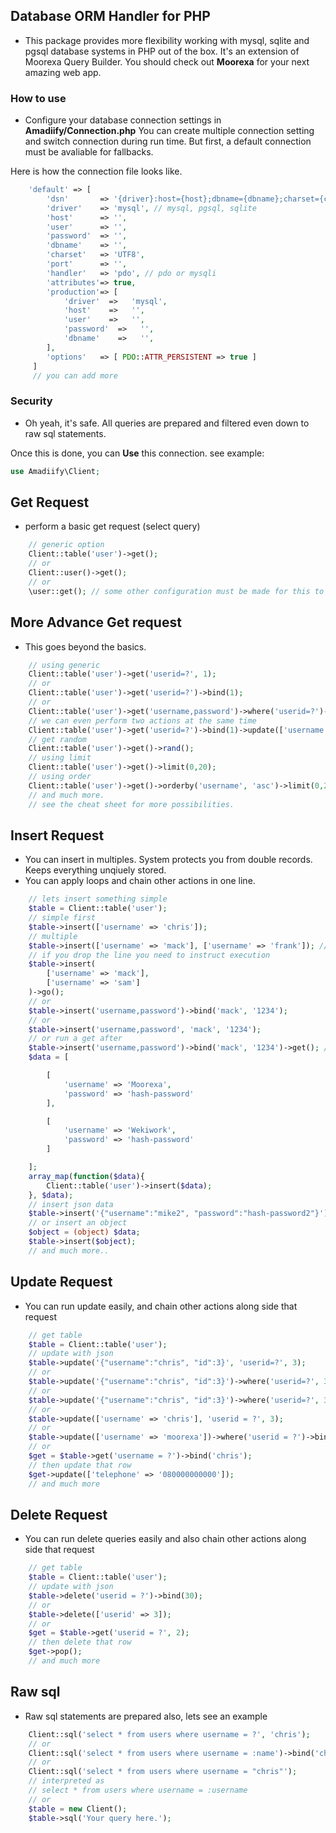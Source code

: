 ## Database ORM Handler for PHP
* This package provides more flexibility working with mysql, sqlite and pgsql database systems in PHP out of the box.
It's an extension of Moorexa Query Builder. You should check out **Moorexa** for your next amazing web app.

### How to use
* Configure your database connection settings in **Amadiify/Connection.php**
You can create multiple connection setting and switch connection during run time.
But first, a default connection must be avaliable for fallbacks.

Here is how the connection file looks like.
```php
    'default' => [
        'dsn' 		=> '{driver}:host={host};dbname={dbname};charset={charset}',
		'driver'    => 'mysql', // mysql, pgsql, sqlite
		'host' 	    => '',
		'user'      => '',
		'password'  => '',
		'dbname'    => '',
		'charset'   => 'UTF8',
		'port'      => '',
		'handler'   => 'pdo', // pdo or mysqli
		'attributes'=> true,
		'production'=> [
			'driver'  =>   'mysql',
			'host'    =>   '',
			'user'    =>   '',
			'password'  =>   '',
			'dbname'    =>   '',
		],
		'options'   => [ PDO::ATTR_PERSISTENT => true ]
     ]
     // you can add more
```

### Security
* Oh yeah, it's safe. All queries are prepared and filtered even down to raw sql statements.

Once this is done, you can **Use** this connection. see example: 
```php
use Amadiify\Client;
```

## Get Request
* perform a basic get request (select query)
```php
    // generic option
    Client::table('user')->get();
    // or
    Client::user()->get();
    // or 
    \user::get(); // some other configuration must be made for this to work.
```
## More Advance Get request
* This goes beyond the basics.
```php
    // using generic
    Client::table('user')->get('userid=?', 1);
    // or
    Client::table('user')->get('userid=?')->bind(1);
    // or
    Client::table('user')->get('username,password')->where('userid=?')->bind(1);
    // we can even perform two actions at the same time
    Client::table('user')->get('userid=?')->bind(1)->update(['username' => 'frank']);
    // get random
    Client::table('user')->get()->rand();
    // using limit
    Client::table('user')->get()->limit(0,20);
    // using order
    Client::table('user')->get()->orderby('username', 'asc')->limit(0,20);
    // and much more.
    // see the cheat sheet for more possibilities.
```

## Insert Request
* You can insert in multiples. System protects you from double records. Keeps everything unqiuely stored.
* You can apply loops and chain other actions in one line.
```php
    // lets insert something simple
    $table = Client::table('user');
    // simple first
    $table->insert(['username' => 'chris']);
    // multiple
    $table->insert(['username' => 'mack'], ['username' => 'frank']); // and much more
    // if you drop the line you need to instruct execution
    $table->insert(
        ['username' => 'mack'],
        ['username' => 'sam']
    )->go();
    // or
    $table->insert('username,password')->bind('mack', '1234');
    // or
    $table->insert('username,password', 'mack', '1234');
    // or run a get after
    $table->insert('username,password')->bind('mack', '1234')->get(); // returns records.
    $data = [

        [
            'username' => 'Moorexa',
            'password' => 'hash-password'
        ],

        [
            'username' => 'Wekiwork',
            'password' => 'hash-password'
        ]

    ];
    array_map(function($data){
        Client::table('user')->insert($data);
    }, $data);
    // insert json data
    $table->insert('{"username":"mike2", "password":"hash-password2"}');
    // or insert an object
    $object = (object) $data;
    $table->insert($object); 
    // and much more..
```

## Update Request
* You can run update easily, and chain other actions along side that request
```php
    // get table
    $table = Client::table('user');
    // update with json
    $table->update('{"username":"chris", "id":3}', 'userid=?', 3);
    // or 
    $table->update('{"username":"chris", "id":3}')->where('userid=?', 3);
    // or 
    $table->update('{"username":"chris", "id":3}')->where('userid=?', 3);
    // or
    $table->update(['username' => 'chris'], 'userid = ?', 3);
    // or
    $table->update(['username' => 'moorexa'])->where('userid = ?')->bind(3);
    // or
    $get = $table->get('username = ?')->bind('chris');
    // then update that row
    $get->update(['telephone' => '080000000000']);
    // and much more
```

## Delete Request
* You can run delete queries easily and also chain other actions along side that request
```php
    // get table
    $table = Client::table('user');
    // update with json
    $table->delete('userid = ?')->bind(30);
    // or
    $table->delete(['userid' => 3]);
    // or
    $get = $table->get('userid = ?', 2);
    // then delete that row
    $get->pop();
    // and much more
```

## Raw sql
* Raw sql statements are prepared also, lets see an example
```php
    Client::sql('select * from users where username = ?', 'chris');
    // or
    Client::sql('select * from users where username = :name')->bind('chris');
    // or 
    Client::sql('select * from users where username = "chris"');
    // interpreted as 
    // select * from users where username = :username
    // or
    $table = new Client();
    $table->sql('Your query here.'); 
```
